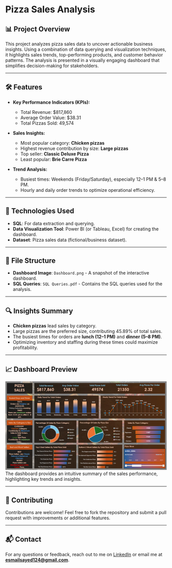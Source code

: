 # Pizza Sales Analysis  

## 📊 Project Overview  
This project analyzes pizza sales data to uncover actionable business insights. Using a combination of data querying and visualization techniques, it highlights sales trends, top-performing products, and customer behavior patterns. The analysis is presented in a visually engaging dashboard that simplifies decision-making for stakeholders.  

---

## 🛠️ Features  
- **Key Performance Indicators (KPIs):**  
  - Total Revenue: $817,860  
  - Average Order Value: $38.31  
  - Total Pizzas Sold: 49,574  

- **Sales Insights:**  
  - Most popular category: **Chicken pizzas**  
  - Highest revenue contribution by size: **Large pizzas**  
  - Top seller: **Classic Deluxe Pizza**  
  - Least popular: **Brie Carre Pizza**  

- **Trend Analysis:**  
  - Busiest times: Weekends (Friday/Saturday), especially 12–1 PM & 5–8 PM.  
  - Hourly and daily order trends to optimize operational efficiency.  

---

## 🚀 Technologies Used  
- **SQL**: For data extraction and querying.  
- **Data Visualization Tool**: Power BI (or Tableau, Excel) for creating the dashboard.  
- **Dataset**: Pizza sales data (fictional/business dataset).  

---

## 📂 File Structure  
- **Dashboard Image**: `Dashboard.png` - A snapshot of the interactive dashboard.  
- **SQL Queries**: `SQL Queries.pdf` - Contains the SQL queries used for the analysis.  

---

## 🔍 Insights Summary  
- **Chicken pizzas** lead sales by category.  
- Large pizzas are the preferred size, contributing 45.89% of total sales.  
- The busiest times for orders are **lunch (12–1 PM)** and **dinner (5–8 PM)**.  
- Optimizing inventory and staffing during these times could maximize profitability.  

---

## 📈 Dashboard Preview  
![Pizza Sales Dashboard](Dashboard.png)  
The dashboard provides an intuitive summary of the sales performance, highlighting key trends and insights.

---

## 🤝 Contributing  
Contributions are welcome! Feel free to fork the repository and submit a pull request with improvements or additional features.  

---

## 📬 Contact  
For any questions or feedback, reach out to me on [LinkedIn](www.linkedin.com/in/sayedesmail) or email me at **esmailsayed124@gmail.com**.
